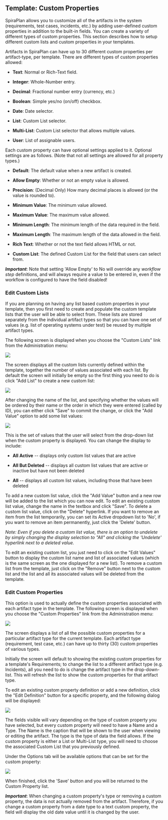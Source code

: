 ## Template: Custom Properties

SpiraPlan allows you to customize all of the artifacts in the system
(requirements, test cases, incidents, etc.) by adding user-defined
custom properties in addition to the built-in fields. You can create a
variety of different types of custom properties. This section describes
how to setup different custom lists and custom properties in your
templates.

Artifacts in SpiraPlan can have up to 30 different custom properties per
artifact-type, per template. There are different types of custom
properties allowed:

-   **Text**: Normal or Rich-Text field.

-   **Integer**: Whole-Number entry.

-   **Decimal**: Fractional number entry (currency, etc.)

-   **Boolean**: Simple yes/no (on/off) checkbox.

-   **Date**: Date selector.

-   **List**: Custom List selector.

-   **Multi-List**: Custom List selector that allows multiple values.

-   **User**: List of assignable users.

Each custom property can have optional settings applied to it. Optional
settings are as follows. (Note that not all settings are allowed for all
property types.)

-   **Default**: The default value when a new artifact is created.

-   **Allow Empty**: Whether or not an empty value is allowed.

-   **Precision**: (Decimal Only) How many decimal places is allowed (or
the value is rounded to).

-   **Minimum Value**: The minimum value allowed.

-   **Maximum Value**: The maximum value allowed.

-   **Minimum Length**: The minimum length of the data required in the
field.

-   **Maximum Length**: The maximum length of the data allowed in the
field.

-   **Rich Text**: Whether or not the text field allows HTML or not.

-   **Custom List**: The defined Custom List for the field that users
can select from.

***Important***: Note that setting 'Allow Empty' to No will override any
*workflow step* definitions, and will always require a value to be
entered in, even if the workflow is configured to have the field
disabled!

### Edit Custom Lists

If you are planning on having any list based custom properties in your
template, then you first need to create and populate the custom template
lists that the user will be able to select from. These lists are stored
separately from the individual artifact types so that you can have one
set of values (e.g. list of operating systems under test) be reused by
multiple artifact types.

The following screen is displayed when you choose the "Custom Lists"
link from the Administration menu:

![](img/Template_Custom_Properties_177.png)




The screen displays all the custom lists currently defined within the
template, together the number of values associated with each list. By
default the screen will initially be empty so the first thing you need
to do is click "Add List" to create a new custom list:

![](img/Template_Custom_Properties_178.png)




After changing the name of the list, and specifying whether the values
will be ordered by their name or the order in which they were entered
(called by ID), you can either click "Save" to commit the change, or
click the "Add Value" option to add some list values:

![](img/Template_Custom_Properties_179.png)




This is the set of values that the user will select from the drop-down
list when the custom property is displayed. You can change the display
to include:

-   **All Active** -- displays only custom list values that are active

-   **All But Deleted** -- displays all custom list values that are
active or inactive but have not been deleted

-   **All** -- displays all custom list values, including those that
have been deleted

To add a new custom list value, click the "Add Value" button and a new
row will be added to the list which you can now edit. To edit an
existing custom list value, change the name in the textbox and click
"Save". To delete a custom list value, click on the "Delete" hyperlink.
If you want to remove an item from the list temporarily, you can set its
Active dropdown list to 'No', if you want to remove an item permanently,
just click the 'Delete' button.

*Note: Even if you delete a custom list value, there is an option to
undelete by simply changing the display selection to "All" and clicking
the 'Undelete' hyperlink next to a deleted value.*

To edit an existing custom list, you just need to click on the "Edit
Values" button to display the custom list name and list of associated
values (which is the same screen as the one displayed for a new list).
To remove a custom list from the template, just click on the "Remove"
button next to the custom list and the list and all its associated
values will be deleted from the template.

### Edit Custom Properties

This option is used to actually define the custom properties associated
with each artifact type in the template. The following screen is
displayed when you choose the "Custom Properties" link from the
Administration menu:

![](img/Template_Custom_Properties_180.png)




The screen displays a list of all the possible custom properties for a
particular artifact type for the current template. Each artifact type
(requirement, test case, etc.) can have up to thirty (30) custom
properties of various types.

Initially the screen will default to showing the existing custom
properties for a template's Requirements; to change the list to a
different artifact type (e.g. Incidents), all you need to do is change
the artifact type in the drop-down-list. This will refresh the list to
show the custom properties for that artifact type.

To edit an existing custom property definition or add a new definition,
click the "Edit Definition" button for a specific property, and the
following dialog will be displayed:

![](img/Template_Custom_Properties_181.png)




The fields visible will vary depending on the type of custom property
you have selected, but every custom property will need to have a Name
and a Type. The Name is the caption that will be shown to the user when
viewing or editing the artifact. The type is the type of data the field
allows. If the custom property is either a List or Multi-List type, you
will need to choose the associated Custom List that you previously
defined.

Under the Options tab will be available options that can be set for the
custom property:

![](img/Template_Custom_Properties_182.png)




When finished, click the 'Save' button and you will be returned to the
Custom Property list.

***Important***: When changing a custom property's type or removing a
custom property, the data is not actually removed from the artifact.
Therefore, if you change a custom property from a date type to a text
custom property, the field will display the old date value until it is
changed by the user.


